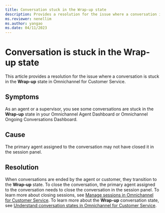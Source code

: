 ```yaml
---
title: Conversation stuck in the Wrap-up state
description: Provides a resolution for the issue where a conversation is stuck in the Wrap-up state in Omnichannel for Customer Service.
ms.reviewer: nenellim
ms.author: yangao
ms.date: 04/11/2023
---
```

# Conversation is stuck in the Wrap-up state

This article provides a resolution for the issue where a conversation is stuck in the **Wrap-up** state in Omnichannel for Customer Service.

## Symptoms

As an agent or a supervisor, you see some conversations are stuck in the **Wrap-up** state in your Omnichannel Agent Dashboard or Omnichannel Ongoing Conversations Dashboard.

## Cause

The primary agent assigned to the conversation may not have closed it in the session panel.

## Resolution

When conversations are ended by the agent or customer, they transition to the **Wrap-up** state. To close the conversation, the primary agent assigned to the conversation needs to close the conversation in the session panel. To learn more about closing sessions, see [Manage sessions in Omnichannel for Customer Service](/dynamics365/customer-service/oc-manage-sessions). To learn more about the **Wrap-up** conversation state, see [Understand conversation states in Omnichannel for Customer Service](/dynamics365/customer-service/oc-conversation-state#wrap-up).
